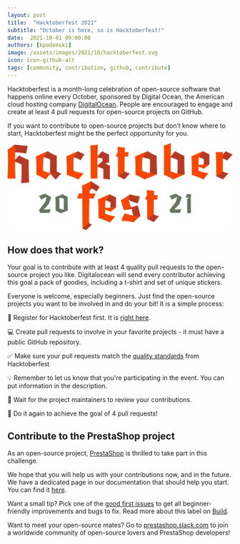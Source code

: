 ```yaml
---
layout: post
title:  "Hacktoberfest 2021"
subtitle: "October is here, so is Hacktoberfest!"
date:  2021-10-01 09:00:00
authors: [kpodemski]
image: /assets/images/2021/10/hacktoberfest.svg
icon: icon-github-alt
tags: [community, contribution, github, contribute]
---
```


Hacktoberfest is a month-long celebration of open-source software that happens online every October, sponsored by Digital Ocean, the American cloud hosting company [DigitalOcean](https://www.digitalocean.com). People are encouraged to engage and create at least 4 pull requests for open-source projects on GitHub.

If you want to contribute to open-source projects but don’t know where to start, Hacktoberfest might be the perfect opportunity for you.


![Hacktoberfest 2021](/assets/images/2021/10/hacktoberfest.svg)


## How does that work?

Your goal is to contribute with at least 4 quality pull requests to the open-source project you like. Digitalocean will send every contributor achieving this goal a pack of goodies, including a t-shirt and set of unique stickers.

Everyone is welcome, especially beginners. Just find the open-source projects you want to be involved in and do your bit! It is a simple process:

:wave: Register for Hacktoberfest first. It is [right here](https://hacktoberfest.digitalocean.com/register).

:computer: Create pull requests to involve in your favorite projects - it must have a public GitHub repository.

:white_check_mark: Make sure your pull requests match the [quality standards](https://hacktoberfest.digitalocean.com/resources/qualitystandards) from Hacktoberfest

:bulb: Remember to let us know that you're participating in the event. You can put information in the description.

:busts_in_silhouette: Wait for the project maintainers to review your contributions.

:repeat: Do it again to achieve the goal of 4 pull requests!


## Contribute to the PrestaShop project

As an open-source project, [PrestaShop](https://github.com/PrestaShop) is thrilled to take part in this challenge.

We hope that you will help us with your contributions now, and in the future. We have a dedicated page in our documentation that should help you start. You can find it [here](https://devdocs.prestashop.com/1.7/contribute/).

Want a small tip? Pick one of the [good first issues](https://github.com/PrestaShop/PrestaShop/issues?q=is%3Aissue+is%3Aopen+label%3A%22good+first+issue%22) to get all beginner-friendly improvements and bugs to fix. Read more about this label on [Build](https://build.prestashop.com/news/a-definition-of-the-good-first-issue-label).

Want to meet your open-source mates? Go to [prestashop.slack.com](https://www.prestashop-project.org/slack/) to join a worldwide community of open-source lovers and PrestaShop developers!

